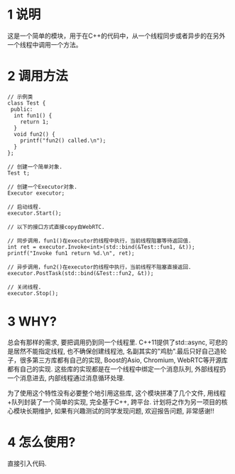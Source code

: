 # 1 说明
这是一个简单的模块，用于在C++的代码中，从一个线程同步或者异步的在另外一个线程中调用一个方法。

# 2 调用方法
```
// 示例类
class Test {
 public:
  int fun1() {
    return 1;
  }
  void fun2() {
    printf("fun2() called.\n");
  }
};

// 创建一个简单对象.
Test t;

// 创建一个Executor对象.
Executor executor;

// 启动线程.
executor.Start();

// 以下的接口方式直接copy自WebRTC.

// 同步调用，fun1()在executor的线程中执行，当前线程阻塞等待返回值.
int ret = executor.Invoke<int>(std::bind(&Test::fun1, &t));
printf("Invoke fun1 return %d.\n", ret);

// 异步调用，fun2()在executor的线程中执行，当前线程不阻塞直接返回.
executor.PostTask(std::bind(&Test::fun2, &t));

// 关闭线程.
executor.Stop();
```

# 3 WHY?
总会有那样的需求, 要把调用扔到同一个线程里. C++11提供了std::async, 可悲的是居然不能指定线程, 也不确保创建线程池, 名副其实的"鸡肋".最后只好自己造轮子，很多第三方库都有自己的实现, Boost的Asio, Chromium, WebRTC等开源库都有自己的实现. 这些库的实现都是在一个线程中绑定一个消息队列, 外部线程扔一个消息进去, 内部线程通过消息循环处理.

为了使用这个特性没有必要整个地引用这些库, 这个模块拼凑了几个文件, 用线程+队列封装了一个简单的实现, 完全基于C++, 跨平台. 计划将之作为另一项目的核心模块长期维护, 如果有兴趣测试的同学发现问题, 欢迎报告问题, 非常感谢!!

# 4 怎么使用?
直接引入代码.
